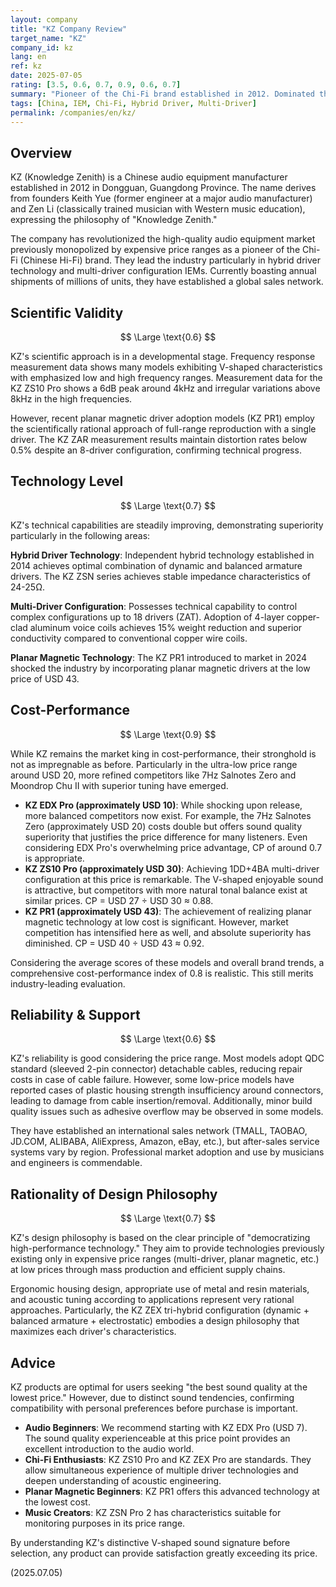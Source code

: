 ```yaml
---
layout: company
title: "KZ Company Review"
target_name: "KZ"
company_id: kz
lang: en
ref: kz
date: 2025-07-05
rating: [3.5, 0.6, 0.7, 0.9, 0.6, 0.7]
summary: "Pioneer of the Chi-Fi brand established in 2012. Dominated the entry to mid-class market with multi-driver configurations and overwhelming cost-performance. Boasts annual shipments of millions of units, with the KZ ZST reportedly achieving the record of 'selling one unit every 2 minutes.' Expanding a wide lineup from professional specifications to general consumers, they stand as a symbol of the Chinese product quality revolution, earning high acclaim."
tags: [China, IEM, Chi-Fi, Hybrid Driver, Multi-Driver]
permalink: /companies/en/kz/
---
```


## Overview

KZ (Knowledge Zenith) is a Chinese audio equipment manufacturer established in 2012 in Dongguan, Guangdong Province. The name derives from founders Keith Yue (former engineer at a major audio manufacturer) and Zen Li (classically trained musician with Western music education), expressing the philosophy of "Knowledge Zenith."

The company has revolutionized the high-quality audio equipment market previously monopolized by expensive price ranges as a pioneer of the Chi-Fi (Chinese Hi-Fi) brand. They lead the industry particularly in hybrid driver technology and multi-driver configuration IEMs. Currently boasting annual shipments of millions of units, they have established a global sales network.

## Scientific Validity

$$ \Large \text{0.6} $$

KZ's scientific approach is in a developmental stage. Frequency response measurement data shows many models exhibiting V-shaped characteristics with emphasized low and high frequency ranges. Measurement data for the KZ ZS10 Pro shows a 6dB peak around 4kHz and irregular variations above 8kHz in the high frequencies.

However, recent planar magnetic driver adoption models (KZ PR1) employ the scientifically rational approach of full-range reproduction with a single driver. The KZ ZAR measurement results maintain distortion rates below 0.5% despite an 8-driver configuration, confirming technical progress.

## Technology Level

$$ \Large \text{0.7} $$

KZ's technical capabilities are steadily improving, demonstrating superiority particularly in the following areas:

**Hybrid Driver Technology**: Independent hybrid technology established in 2014 achieves optimal combination of dynamic and balanced armature drivers. The KZ ZSN series achieves stable impedance characteristics of 24-25Ω.

**Multi-Driver Configuration**: Possesses technical capability to control complex configurations up to 18 drivers (ZAT). Adoption of 4-layer copper-clad aluminum voice coils achieves 15% weight reduction and superior conductivity compared to conventional copper wire coils.

**Planar Magnetic Technology**: The KZ PR1 introduced to market in 2024 shocked the industry by incorporating planar magnetic drivers at the low price of USD 43.

## Cost-Performance

$$ \Large \text{0.9} $$

While KZ remains the market king in cost-performance, their stronghold is not as impregnable as before. Particularly in the ultra-low price range around USD 20, more refined competitors like 7Hz Salnotes Zero and Moondrop Chu II with superior tuning have emerged.

- **KZ EDX Pro (approximately USD 10)**: While shocking upon release, more balanced competitors now exist. For example, the 7Hz Salnotes Zero (approximately USD 20) costs double but offers sound quality superiority that justifies the price difference for many listeners. Even considering EDX Pro's overwhelming price advantage, CP of around 0.7 is appropriate.
- **KZ ZS10 Pro (approximately USD 30)**: Achieving 1DD+4BA multi-driver configuration at this price is remarkable. The V-shaped enjoyable sound is attractive, but competitors with more natural tonal balance exist at similar prices. CP = USD 27 ÷ USD 30 ≈ 0.88.
- **KZ PR1 (approximately USD 43)**: The achievement of realizing planar magnetic technology at low cost is significant. However, market competition has intensified here as well, and absolute superiority has diminished. CP = USD 40 ÷ USD 43 ≈ 0.92.

Considering the average scores of these models and overall brand trends, a comprehensive cost-performance index of 0.8 is realistic. This still merits industry-leading evaluation.

## Reliability & Support

$$ \Large \text{0.6} $$

KZ's reliability is good considering the price range. Most models adopt QDC standard (sleeved 2-pin connector) detachable cables, reducing repair costs in case of cable failure. However, some low-price models have reported cases of plastic housing strength insufficiency around connectors, leading to damage from cable insertion/removal. Additionally, minor build quality issues such as adhesive overflow may be observed in some models.

They have established an international sales network (TMALL, TAOBAO, JD.COM, ALIBABA, AliExpress, Amazon, eBay, etc.), but after-sales service systems vary by region. Professional market adoption and use by musicians and engineers is commendable.

## Rationality of Design Philosophy

$$ \Large \text{0.7} $$

KZ's design philosophy is based on the clear principle of "democratizing high-performance technology." They aim to provide technologies previously existing only in expensive price ranges (multi-driver, planar magnetic, etc.) at low prices through mass production and efficient supply chains.

Ergonomic housing design, appropriate use of metal and resin materials, and acoustic tuning according to applications represent very rational approaches. Particularly, the KZ ZEX tri-hybrid configuration (dynamic + balanced armature + electrostatic) embodies a design philosophy that maximizes each driver's characteristics.

## Advice

KZ products are optimal for users seeking "the best sound quality at the lowest price." However, due to distinct sound tendencies, confirming compatibility with personal preferences before purchase is important.

- **Audio Beginners**: We recommend starting with KZ EDX Pro (USD 7). The sound quality experienceable at this price point provides an excellent introduction to the audio world.
- **Chi-Fi Enthusiasts**: KZ ZS10 Pro and KZ ZEX Pro are standards. They allow simultaneous experience of multiple driver technologies and deepen understanding of acoustic engineering.
- **Planar Magnetic Beginners**: KZ PR1 offers this advanced technology at the lowest cost.
- **Music Creators**: KZ ZSN Pro 2 has characteristics suitable for monitoring purposes in its price range.

By understanding KZ's distinctive V-shaped sound signature before selection, any product can provide satisfaction greatly exceeding its price.

(2025.07.05)